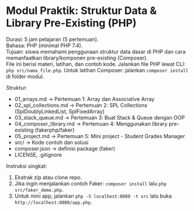 # Modul Praktik: Struktur Data & Library Pre-Existing (PHP)
Durasi: 5 jam pelajaran (5 pertemuan).  
Bahasa: PHP (minimal PHP 7.4).  
Tujuan: siswa memahami penggunaan struktur data dasar di PHP dan cara memanfaatkan library/komponen pre-existing (Composer).  
File ini berisi materi, latihan, dan contoh kode. Jalankan file PHP lewat CLI: `php src/nama_file.php`. Untuk latihan Composer: jalankan `composer install` di folder modul.

Struktur:
- 01_arrays.md        -> Pertemuan 1: Array dan Associative Array
- 02_spl_collections.md -> Pertemuan 2: SPL Collections (SplDoublyLinkedList, SplFixedArray)
- 03_stack_queue.md   -> Pertemuan 3: Buat Stack & Queue dengan OOP
- 04_composer_library.md -> Pertemuan 4: Menggunakan library pre-existing (fakerphp/faker)
- 05_project.md       -> Pertemuan 5: Mini project - Student Grades Manager
- src/                -> Kode contoh dan solusi
- composer.json       -> definisi package (faker)
- LICENSE, .gitignore

Instruksi singkat:
1. Ekstrak zip atau clone repo.
2. Jika ingin menjalankan contoh Faker: `composer install` lalu `php src/faker_demo.php`.
3. Untuk mini app, jalankan `php -S localhost:8080 -t src` lalu buka `http://localhost:8080/app.php`.
